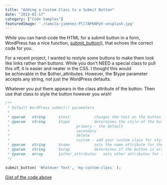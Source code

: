 ```yaml
---
title: "Adding a Custom Class to a Submit Button"
date: "2013-01-17"
category: ["Code Samples"]
featuredImage: './camilo-jimenez-Pll7AP6NFpY-unsplash.jpg'
---
```


While you can hand-code the HTML for a submit button in a form, WordPress has a nice function, [submit_button()](https://codex.wordpress.org/Function_Reference/submit_button), that echoes the correct code for you.

For a recent project, I wanted to restyle some buttons to make them look like links rather than buttons. While you don't NEED a special class to pull this off, it is easier and neater in the CSS. I thought this would be achievable in the $other_attributes. However, the $type parameter accepts any string, not just the WordPress defaults.

Whatever you put there appears in the class attribute of the button. Then use that class to style the button however you wish!

```php
/**
 * Default WordPress submit() parameters
 * 
 * @param 	string		$text 			changes the text on the button
 * @param 	string		$type 			determines the style of the button. WordPress styling options:
 *								primary - the default
 *								secondary
 * 								delete
 * 								custom - add your custom class for styling here!
 * @param 	string		$name 			sets the name attribute for the button, its "Submit" by default.
 * @param 	string		$wrap 			determines if the button is wrapped in paragraphs tags or not, the default is true.
 * @param 	array		$other_attributes  	sets other attributes for the button.
 */

submit_button( 'Whatever Text', 'my-custom-class' );
```

[Gist of the code above](https://gist.github.com/slushman/a32d7d8f5bbd4fa04602)
